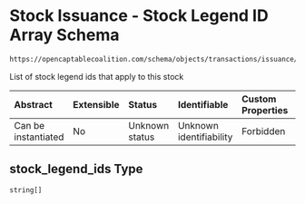 # Stock Issuance - Stock Legend ID Array Schema

```txt
https://opencaptablecoalition.com/schema/objects/transactions/issuance/StockIssuance.schema.json#/properties/stock_legend_ids
```

List of stock legend ids that apply to this stock

| Abstract            | Extensible | Status         | Identifiable            | Custom Properties | Additional Properties | Access Restrictions | Defined In                                                                                                                |
| :------------------ | :--------- | :------------- | :---------------------- | :---------------- | :-------------------- | :------------------ | :------------------------------------------------------------------------------------------------------------------------ |
| Can be instantiated | No         | Unknown status | Unknown identifiability | Forbidden         | Allowed               | none                | [StockIssuance.schema.json*](../../schema/objects/transactions/issuance/StockIssuance.schema.json "open original schema") |

## stock_legend_ids Type

`string[]`
